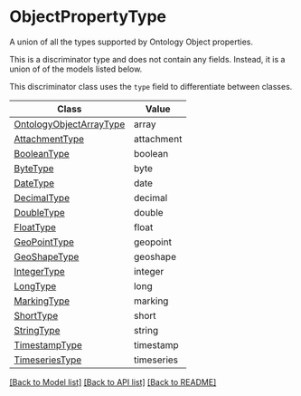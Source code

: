 # ObjectPropertyType

A union of all the types supported by Ontology Object properties.


This is a discriminator type and does not contain any fields. Instead, it is a union
of of the models listed below.

This discriminator class uses the `type` field to differentiate between classes.

| Class | Value
| ------------ | -------------
[OntologyObjectArrayType](OntologyObjectArrayType.md) | array
[AttachmentType](AttachmentType.md) | attachment
[BooleanType](BooleanType.md) | boolean
[ByteType](ByteType.md) | byte
[DateType](DateType.md) | date
[DecimalType](DecimalType.md) | decimal
[DoubleType](DoubleType.md) | double
[FloatType](FloatType.md) | float
[GeoPointType](GeoPointType.md) | geopoint
[GeoShapeType](GeoShapeType.md) | geoshape
[IntegerType](IntegerType.md) | integer
[LongType](LongType.md) | long
[MarkingType](MarkingType.md) | marking
[ShortType](ShortType.md) | short
[StringType](StringType.md) | string
[TimestampType](TimestampType.md) | timestamp
[TimeseriesType](TimeseriesType.md) | timeseries


[[Back to Model list]](../../README.md#models-v1-link) [[Back to API list]](../../README.md#documentation-for-api-endpoints) [[Back to README]](../../README.md)
